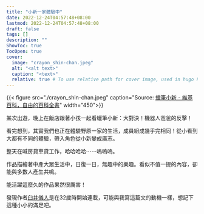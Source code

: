 ```yaml
---
title: "小新一家體驗中"
date: 2022-12-24T04:57:48+08:00
lastmod: 2022-12-24T04:57:48+08:00
draft: false
tags: []
description: ""
ShowToc: true
TocOpen: true
cover:
  image: "crayon_shin-chan.jpeg"
  alt: "<alt text>"
  caption: "<text>"
  relative: true # To use relative path for cover image, used in hugo Page-bundles
---
```


{{< figure src="./crayon_shin-chan.jpeg" caption="Source: [蠟筆小新 - 維基百科，自由的百科全書](https://zh.wikipedia.org/wiki/%E8%9C%A1%E7%AC%94%E5%B0%8F%E6%96%B0)" width="450">}}

某次出遊，晚上在飯店跟著小孩一起看蠟筆小新：大對決！機器人爸爸的反擊！

看完想到，其實我們也正在體驗野原一家的生活，成員組成幾乎完相同！從小看到大都有不同的體驗，帶入角色從小新變成廣志。

整天在喊房貸車貸工作，哈哈哈哈⋯⋯嗚嗚嗚。

作品描繪著中產大眾生活中，日復一日，無趣中的樂趣。看似不值一提的內容，卻能與多數人產生共鳴。

能活躍這麼久的作品果然很厲害！

發現作者[臼井儀人](https://zh.m.wikipedia.org/zh-tw/%E8%87%BC%E4%BA%95%E5%84%80%E4%BA%BA)是在32歲時開始連載，可能與我寫這篇文的動機一樣，想記下這種小小的滿足吧。
